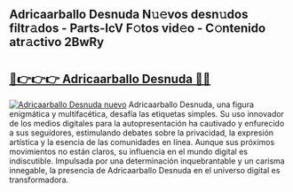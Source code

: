 ## Adricaarballo Desnuda N𝚞𝚎vos desn𝚞dos filtr𝚊dos - Parts-IcV F𝚘tos vid𝚎o - C𝚘ntenido atr𝚊ctivo 2BwRy

# <h2><a href="http://mbati9.tromn.icu/?c=Adricaarballo+Desnuda">🔗👉👉👉 Adricaarballo Desnuda 🔗🔗</a></h2>

[![Adricaarballo Desnuda nuevo](https://i.imgur.com/pEAQMta.gif)](http://mbati9.tromn.icu/?c=Adricaarballo+Desnuda)
Adricaarballo Desnuda, una figura enigmática y multifacética, desafía las etiquetas simples. Su uso innovador de los medios digitales para la autopresentación ha cautivado y enfurecido a sus seguidores, estimulando debates sobre la privacidad, la expresión artística y la esencia de las comunidades en línea. Aunque sus próximos movimientos no están claros, su influencia en el mundo digital es indiscutible. Impulsada por una determinación inquebrantable y un carisma innegable, la presencia de Adricaarballo Desnuda en el universo digital es transformadora.
